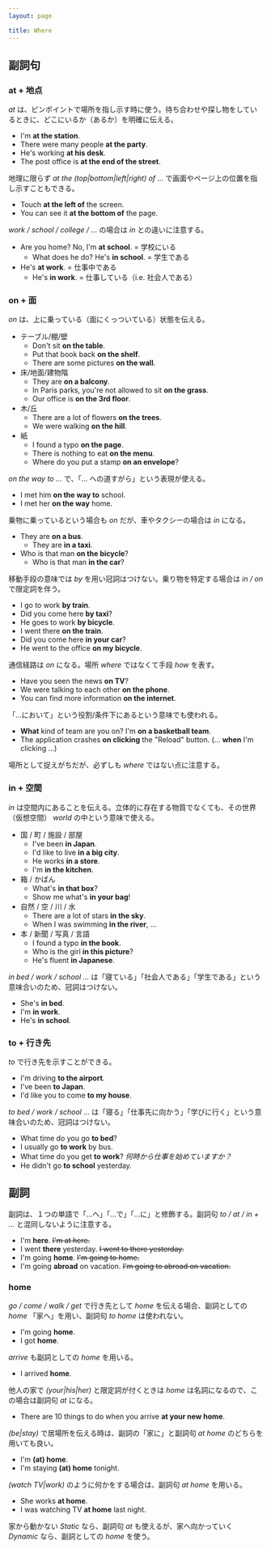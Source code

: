 ```yaml
---
layout: page

title: Where
---
```


## 副詞句

### at + 地点

_at_ は、ピンポイントで場所を指し示す時に使う。待ち合わせや探し物をしているときに、どこにいるか（あるか）を明確に伝える。

* I'm __at the station__.
* There were many people __at the party__.
* He's working __at his desk__.
* The post office is __at the end of the street__.

地理に限らず _at the (top|bottom|left|right) of ..._ で画面やページ上の位置を指し示すこともできる。

* Touch __at the left of__ the screen.
* You can see it __at the bottom of__ the page.

_work / school / college / ..._ の場合は _in_ との違いに注意する。

* Are you home? No, I'm __at school__. = 学校にいる
  * What does he do? He's __in school__. = 学生である
* He's __at work__. = 仕事中である
  * He's __in work__. = 仕事している（i.e. 社会人である）

### on + 面

_on_ は、上に乗っている（面にくっついている）状態を伝える。

* テーブル/棚/壁
  * Don't sit __on the table__.
  * Put that book back __on the shelf__.
  * There are some pictures __on the wall__.
* 床/地面/建物階
  * They are __on a balcony__.
  * In Paris parks, you're not allowed to sit __on the grass__.
  * Our office is __on the 3rd floor__.
* 木/丘
  * There are a lot of flowers __on the trees__.
  * We were walking __on the hill__.
* 紙
  * I found a typo __on the page__.
  * There is nothing to eat __on the menu__.
  * Where do you put a stamp __on an envelope__?

_on the way to ..._ で、「... への道すがら」という表現が使える。

* I met him __on the way to__ school.
* I met her __on the way__ home.

乗物に乗っているという場合も _on_ だが、車やタクシーの場合は _in_ になる。

* They are __on a bus__.
  * They are __in a taxi__.
* Who is that man __on the bicycle__?
  * Who is that man __in the car__?

移動手段の意味では _by_ を用い冠詞はつけない。乗り物を特定する場合は _in / on_ で限定詞を伴う。

* I go to work __by train__.
* Did you come here __by taxi__?
* He goes to work __by bicycle__.
* I went there __on the train__.
* Did you come here __in your car__?
* He went to the office __on my bicycle__.

通信経路は _on_ になる。場所 _where_ ではなくて手段 _how_ を表す。

* Have you seen the news __on TV__?
* We were talking to each other __on the phone__.
* You can find more information __on the internet__.

「...において」という役割/条件下にあるという意味でも使われる。

* __What__ kind of team are you on? I'm __on a basketball team__.
* The application crashes __on clicking__ the "Reload" button. (... __when__ I'm clicking ...)

場所として捉えがちだが、必ずしも _where_ ではない点に注意する。

### in + 空間

_in_ は空間内にあることを伝える。立体的に存在する物質でなくても、その世界（仮想空間） _world_ の中という意味で使える。

* 国 / 町 / 施設 / 部屋
  * I've been __in Japan__.
  * I'd like to live __in a big city__.
  * He works __in a store__.
  * I'm __in the kitchen__.
* 箱 / かばん
  * What's __in that box__?
  * Show me what's __in your bag__!
* 自然 / 空 / 川 / 水
  * There are a lot of stars __in the sky__.
  * When I was swimming __in the river__, ...
* 本 / 新聞 / 写真 / 言語
  * I found a typo __in the book__.
  * Who is the girl __in this picture__?
  * He's fluent __in Japanese__.

_in bed / work / school ..._ は「寝ている」「社会人である」「学生である」という意味合いのため、冠詞はつけない。

* She's __in bed__.
* I'm __in work__.
* He's __in school__.

### to + 行き先

_to_ で行き先を示すことができる。

* I'm driving __to the airport__.
* I've been __to Japan__.
* I'd like you to come __to my house__.

_to bed / work / school ..._ は「寝る」「仕事先に向かう」「学びに行く」という意味合いのため、冠詞はつけない。

* What time do you go __to bed__?
* I usually go __to work__ by bus.
* What time do you get __to work__? _何時から仕事を始めていますか？_
* He didn't go __to school__ yesterday.

## 副詞

副詞は、１つの単語で「...へ」「...で」「...に」と修飾する。副詞句 _to / at / in + ..._ と混同しないように注意する。

* I'm __here__. <del>I'm at here.</del>
* I went __there__ yesterday. <del>I went to there yesterday.</del>
* I'm going __home__. <del>I'm going to home.</del>
* I'm going __abroad__ on vacation. <del>I'm going to abroad on vacation.</del>

### home

_go / come / walk / get_ で行き先として _home_ を伝える場合、副詞としての _home_ 「家へ」を用い、副詞句 _to home_ は使われない。

* I'm going __home__.
* I got __home__.

_arrive_ も副詞としての _home_ を用いる。

* I arrived __home__.

他人の家で _(your|his|her)_ と限定詞が付くときは _home_ は名詞になるので、この場合は副詞句 _at_ になる。

* There are 10 things to do when you arrive __at your new home__.

_(be|stay)_ で居場所を伝える時は、副詞の「家に」と副詞句 _at home_ のどちらを用いても良い。

* I'm __(at) home__.
* I'm staying __(at) home__ tonight.

_(watch TV|work)_ のように何かをする場合は、副詞句 _at home_ を用いる。

* She works __at home__.
* I was watching TV __at home__ last night.

家から動かない _Static_ なら、副詞句 _at_ も使えるが、家へ向かっていく _Dynamic_ なら、副詞としての _home_ を使う。

